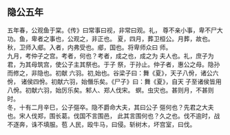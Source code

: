 ## 隐公五年

五年春，公观鱼于棠。《传》曰常事曰视，非常曰观。礼，
尊不亲小事，卑不尸大功。鱼，卑者之事也，公观之，非正也。
夏，四月，葬卫桓公。月葬，故也。  
秋，卫师入郕。入者，内弗受也。郕，国也。将卑师众曰
师。  
九月，考仲子之宫。考者，何也？考者，成之也，成之为
夫人也。礼，庶子为君，为其母筑宫，使公子主其祭也。于子
祭，于孙止。仲子者，惠公之母。隐孙而修之，非隐也。初献
六羽。初,始也。谷梁子曰：舞《夏》，天子八佾，诸公六佾，
诸侯四佾。初献六羽，始僭乐矣。《尸子》曰：舞《夏》，自天
子至诸侯皆用八佾。初献六羽，始厉乐矣。邾人、郑人伐宋。
螟。虫灾也。甚则月，不甚则时。  
冬，十有二月辛巳，公子彄卒。隐不爵命大夫，其曰公子
彄何也？先君之大夫也。宋人伐郑，围长葛。伐国不言围邑，
此其言围何也？久之也。伐不逾时，战不逐奔，诛不填服。苞
人民，殴牛马，曰侵。斩树木，坏宫室，曰伐。  

